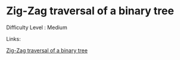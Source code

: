 # Zig-Zag traversal of a binary tree

Difficulty Level : Medium

Links:

[Zig-Zag traversal of a binary tree](https://www.geeksforgeeks.org/problems/zigzag-tree-traversal/1)
